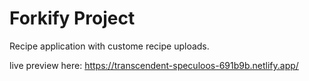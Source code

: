 # Forkify Project

Recipe application with custome recipe uploads.

live preview here: https://transcendent-speculoos-691b9b.netlify.app/
